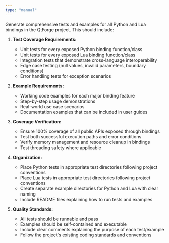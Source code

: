 ```yaml
---
type: "manual"
---
```


Generate comprehensive tests and examples for all Python and Lua bindings in the QtForge project. This should include:

1. **Test Coverage Requirements:**
   - Unit tests for every exposed Python binding function/class
   - Unit tests for every exposed Lua binding function/class
   - Integration tests that demonstrate cross-language interoperability
   - Edge case testing (null values, invalid parameters, boundary conditions)
   - Error handling tests for exception scenarios

2. **Example Requirements:**
   - Working code examples for each major binding feature
   - Step-by-step usage demonstrations
   - Real-world use case scenarios
   - Documentation examples that can be included in user guides

3. **Coverage Verification:**
   - Ensure 100% coverage of all public APIs exposed through bindings
   - Test both successful execution paths and error conditions
   - Verify memory management and resource cleanup in bindings
   - Test threading safety where applicable

4. **Organization:**
   - Place Python tests in appropriate test directories following project conventions
   - Place Lua tests in appropriate test directories following project conventions
   - Create separate example directories for Python and Lua with clear naming
   - Include README files explaining how to run tests and examples

5. **Quality Standards:**
   - All tests should be runnable and pass
   - Examples should be self-contained and executable
   - Include clear comments explaining the purpose of each test/example
   - Follow the project's existing coding standards and conventions
